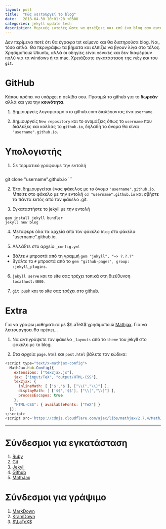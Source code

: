 ```yaml
---
layout: post
title:  "Πώς λειτουργεί το blog"
date:   2018-04-30 10:01:28 +0300
categories: jekyll update tech
description: Μερικές εντολές ώστε να φτιάξεις και εσύ ένα blog σαν αυτό το υπέροχο που βλέπεις.
---
```

Δεν περίμενα ποτέ ότι θα έγραφα txt κείμενο και θα διατηρούσα blog. Ναι, τόσο απλά. Θα περιγράψω τα βήματα και ελπίζω να βγουν λίγα στο τέλος. Χρησιμοποιώ Ubuntu, αλλά οι οδηγίες είναι γενικές και δεν διαφέρουν πολύ για τα windows ή τα mac. Χρειάζεστε εγκατάσταση της `ruby` και του `git`.

# GitHub
Κάπου πρέπει να υπάρχει η σελίδα σου. Προτιμώ το github για το **δωρεάν** αλλά και για την **κοινότητα**.

1. Δημιουργείς λογαριασμό στο github.com διαλέγοντας ένα `username`.

2. Δημιουργείς `New repository` και το ονομάζεις όπως το `username` που διάλεξες και κολλάς το `github.io`, δηλαδή το όνομα θα είναι `"username".github.io`.

# Υπολογιστής
1. Σε τερματικό γράφουμε την εντολή
    ```bash
git clone "username".github.io
    ```

2. Έτσι δημιουργείται ένας φάκελος με το όνομα `"username".github.io`. Μπείτε στο φάκελο με την εντολή `cd "username".github.io` και σβήστε τα πάντα εκτός από τον φάκελο .git.

3. Εγκαταστήστε το jekyll με την εντολή
  ```shell
gem install jekyll bundler
jekyll new blog
  ```

4. Μετάφερε όλα τα αρχεία από τον φάκελο `blog` στο φάκελο "username".github.io.

5. Αλλάξτε στο αρχείο `_config.yml`
  - Βάλτε `#` μπροστά από τη γραμμή `gem "jekyll", "~> ?.?.?"`
  - Βγάλτε το `#` μπροστά από το `gem "github-pages", group: :jekyll_plugins`.

6. `jekyll serve` και το site σας τρέχει τοπικά στη διεύθυνση `localhost:4000`.

7. `git push` και το site σας τρέχει στο [github](https://github.com).

# Extra
Για να γράφω μαθηματικά με $\LaTeX$ χρησιμοποιώ [Mathjax](www.mathjax.org). Για να λειτουργήσει θα πρέπει...

1. Να αντιγράψετε τον φάκελο `_layouts` από το `theme` του jekyll στο φάκελο με το blog.

2. Στα αρχεία `page.html` και `post.html` βάλετε τον κώδικα:

```javascript
<script type="text/x-mathjax-config">
  MathJax.Hub.Config({
    extensions: ["tex2jax.js"],
    jax: ["input/TeX", "output/HTML-CSS"],
    tex2jax: {
      inlineMath: [ ['$','$'], ["\\(","\\)"] ],
      displayMath: [ ['$$','$$'], ["\\[","\\]"] ],
      processEscapes: true
    },
    "HTML-CSS": { availableFonts: ["TeX"] }
  });
</script>
<script src='https://cdnjs.cloudflare.com/ajax/libs/mathjax/2.7.4/MathJax.js?config=TeX-MML-AM_CHTML' async></script>

```
***

# Σύνδεσμοι για εγκατάσταση

1. [Ruby](https://www.ruby-lang.org/)
2. [Git](https://git-scm.com/)
3. [Jekyll](https://jekyllrb.com/)
4. [Github](https://github.com/)
5. [MathJax](https://www.mathjax.org/)

# Σύνδεσμοι για γράψιμο

1. [MarkDown](https://daringfireball.net/projects/markdown/syntax)
2. [KramDown](https://kramdown.gettalong.org/quickref.html)
3. [$\LaTeX$](https://en.wikibooks.org/wiki/LaTeX/Mathematics)
